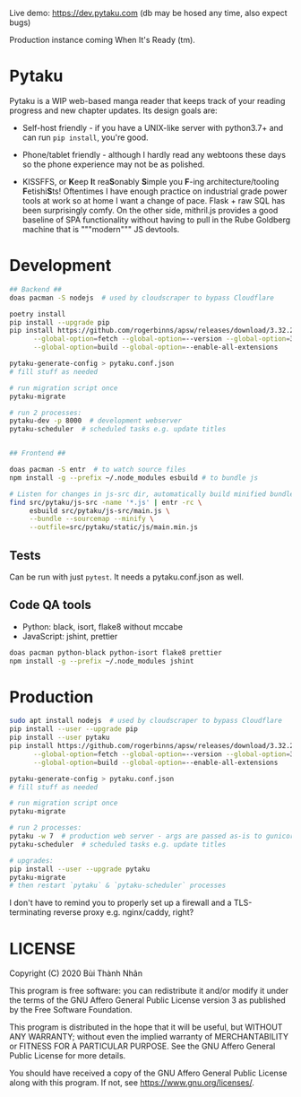 Live demo: https://dev.pytaku.com (db may be hosed any time, also expect bugs)

Production instance coming When It's Ready (tm).

# Pytaku

Pytaku is a WIP web-based manga reader that keeps track of your reading
progress and new chapter updates. Its design goals are:

- Self-host friendly - if you have a UNIX-like server with python3.7+ and can
  run `pip install`, you're good.

- Phone/tablet friendly - although I hardly read any webtoons these days so the
  phone experience may not be as polished.

- KISSFFS, or **K**eep **I**t rea**S**onably **S**imple you **F**-ing
  architecture/tooling **F**etishi**S**ts! Oftentimes I have enough practice on
  industrial grade power tools at work so at home I want a change of pace.
  Flask + raw SQL has been surprisingly comfy. On the other side, mithril.js
  provides a good baseline of SPA functionality without having to pull in the
  Rube Goldberg machine that is """modern""" JS devtools.

# Development

```sh
## Backend ##
doas pacman -S nodejs  # used by cloudscraper to bypass Cloudflare

poetry install
pip install --upgrade pip
pip install https://github.com/rogerbinns/apsw/releases/download/3.32.2-r1/apsw-3.32.2-r1.zip \
      --global-option=fetch --global-option=--version --global-option=3.32.2 --global-option=--all \
      --global-option=build --global-option=--enable-all-extensions

pytaku-generate-config > pytaku.conf.json
# fill stuff as needed

# run migration script once
pytaku-migrate

# run 2 processes:
pytaku-dev -p 8000  # development webserver
pytaku-scheduler  # scheduled tasks e.g. update titles


## Frontend ##

doas pacman -S entr  # to watch source files
npm install -g --prefix ~/.node_modules esbuild # to bundle js

# Listen for changes in js-src dir, automatically build minified bundle:
find src/pytaku/js-src -name '*.js' | entr -rc \
     esbuild src/pytaku/js-src/main.js \
     --bundle --sourcemap --minify \
     --outfile=src/pytaku/static/js/main.min.js
```

## Tests

Can be run with just `pytest`. It needs a pytaku.conf.json as well.

## Code QA tools

- Python: black, isort, flake8 without mccabe
- JavaScript: jshint, prettier

```sh
doas pacman python-black python-isort flake8 prettier
npm install -g --prefix ~/.node_modules jshint
```

# Production

```sh
sudo apt install nodejs  # used by cloudscraper to bypass Cloudflare
pip install --user --upgrade pip
pip install --user pytaku
pip install https://github.com/rogerbinns/apsw/releases/download/3.32.2-r1/apsw-3.32.2-r1.zip \
      --global-option=fetch --global-option=--version --global-option=3.32.2 --global-option=--all \
      --global-option=build --global-option=--enable-all-extensions

pytaku-generate-config > pytaku.conf.json
# fill stuff as needed

# run migration script once
pytaku-migrate

# run 2 processes:
pytaku -w 7  # production web server - args are passed as-is to gunicorn
pytaku-scheduler  # scheduled tasks e.g. update titles

# upgrades:
pip install --user --upgrade pytaku
pytaku-migrate
# then restart `pytaku` & `pytaku-scheduler` processes
```

I don't have to remind you to properly set up a firewall and a TLS-terminating
reverse proxy e.g. nginx/caddy, right?

# LICENSE

Copyright (C) 2020  Bùi Thành Nhân

This program is free software: you can redistribute it and/or modify it under
the terms of the GNU Affero General Public License version 3 as published by
the Free Software Foundation.

This program is distributed in the hope that it will be useful, but WITHOUT ANY
WARRANTY; without even the implied warranty of MERCHANTABILITY or FITNESS FOR A
PARTICULAR PURPOSE.  See the GNU Affero General Public License for more
details.

You should have received a copy of the GNU Affero General Public License along
with this program.  If not, see <https://www.gnu.org/licenses/>.
